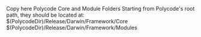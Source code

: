 Copy here Polycode Core and Module Folders
Starting from Polycode's root path, they should be located at:
$(PolycodeDir)/Release/Darwin/Framework/Core
$(PolycodeDir)/Release/Darwin/Framework/Modules
